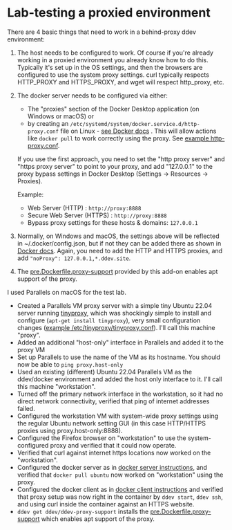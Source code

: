 
# Lab-testing a proxied environment

There are 4 basic things that need to work in a behind-proxy ddev environment:

1. The host needs to be configured to work. Of course if you're already working in a proxied environment you already know how to do this. Typically it's set up in the OS settings, and then the browsers are configured to use the system proxy settings. curl typically respects HTTP_PROXY and HTTPS_PROXY, and wget will respect http_proxy, etc.

2. The docker server needs to be configured via either:

    * The "proxies" section of the Docker Desktop application (on Windows or macOS) or
    * by creating an `/etc/systemd/system/docker.service.d/http-proxy.conf` file on Linux -
      [see Docker docs](https://docs.docker.com/config/daemon/systemd/#httphttps-proxy) . This will allow actions like `docker pull` to work correctly using the proxy. See [example http-proxy.conf](http-proxy.conf).

   If you use the first approach, you need to set the "http proxy server" and "https proxy server" to point to your proxy, and add "127.0.0.1" to the proxy bypass settings in Docker Desktop (Settings -> Resources -> Proxies).

   Example:

    * Web Server (HTTP) : `http://proxy:8888`
    * Secure Web Server (HTTPS) : `http://proxy:8888`
    * Bypass proxy settings for these hosts & domains: `127.0.0.1`

3. Normally, on Windows and macOS, the settings above will be reflected in ~/.docker/config.json, but if not they can be added there as shown in [Docker docs](https://docs.docker.com/network/proxy/). Again, you need to add the HTTP and HTTPS proxies, and add `"noProxy": 127.0.0.1,*.ddev.site`.

4. The [pre.Dockerfile.proxy-support](web-build/pre.Dockerfile.proxy-support) provided by this add-on enables apt support of the proxy.

I used Parallels on macOS for the test lab.

* Created a Parallels VM proxy server with a simple tiny Ubuntu 22.04 server running [tinyproxy](https://tinyproxy.github.io/), which was shockingly simple to install and configure (`apt-get install tinyproxy`), very small configuration changes ([example /etc/tinyproxy/tinyproxy.conf](tinyproxy.conf)). I'll call this machine "proxy".
* Added an additional "host-only" interface in Parallels and added it to the proxy VM
* Set up Parallels to use the name of the VM as its hostname. You should now be able to `ping proxy.host-only`
* Used an existing (different) Ubuntu 22.04 Parallels VM as the ddev/docker environment and added the host only interface to it.  I'll call this machine "workstation".
* Turned off the primary network interface in the workstation, so it had no direct network connectivity, verified that ping of internet addresses failed.
* Configured the workstation VM with system-wide proxy settings using the regular Ubuntu network setting GUI (in this case HTTP/HTTPS proxies using proxy.host-only:8888).
* Configured the Firefox browser on "workstation" to use the system-configured proxy and verified that it could now operate.
* Verified that curl against internet https locations now worked on the "workstation".
* Configured the docker server as in [docker server instructions](https://docs.docker.com/config/daemon/systemd/#httphttps-proxy), and verified that `docker pull ubuntu` now worked on "workstation" using the proxy.
* Configured the docker client as in [docker client instructions](https://docs.docker.com/network/proxy/#configure-the-docker-client) and verified that proxy setup was now right in the container by `ddev start`, `ddev ssh`, and using curl inside the container against an HTTPS website.
* `ddev get ddev/ddev-proxy-support` installs the [pre.Dockerfile.proxy-support](web-build/pre.Dockerfile.proxy-support) which enables apt support of the proxy.
